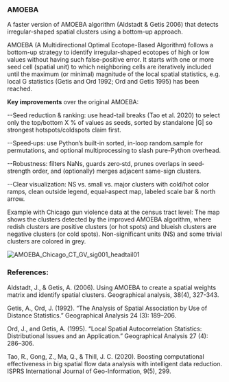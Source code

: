 ### AMOEBA
A faster version of AMOEBA algorithm (Aldstadt & Getis 2006) that detects irregular-shaped spatial clusters using a bottom-up approach.

AMOEBA (A Multidirectional Optimal Ecotope-Based Algorithm) follows a bottom-up strategy to identify irregular-shaped ecotopes of high or low values without having such false-positive error. It starts with one or more seed cell (spatial unit) to which neighboring cells are iteratively included until the maximum (or minimal) magnitude of the local spatial statistics, e.g. local G statistics (Getis and Ord 1992; Ord and Getis 1995) has been reached. 


**Key improvements** over the original AMOEBA:

  --Seed reduction & ranking: use head-tail breaks (Tao et al. 2020) to select only the top/bottom X % of values as seeds, sorted by standalone |G| so strongest hotspots/coldspots claim first.
  
  --Speed‐ups: use Python’s built-in sorted, in-loop random.sample for permutations, and optional multiprocessing to slash pure-Python overhead.
  
  --Robustness: filters NaNs, guards zero‐std, prunes overlaps in seed‐strength order, and (optionally) merges adjacent same-sign clusters.
  
  --Clear visualization: NS vs. small vs. major clusters with cold/hot color ramps, clean outside legend, equal‐aspect map, labeled scale bar & north arrow.


Example with Chicago gun violence data at the census tract level:
The map shows the clusters detected by the improved AMOEBA algorithm, where redish clusters are positive clusters (or hot spots) and blueish clusters are negative clusters (or cold spots). Non-significant units (NS) and some trivial clusters are colored in grey. 

![AMOEBA_Chicago_CT_GV_sig001_headtail01](https://github.com/user-attachments/assets/31b7c4cd-8b48-4a4b-8ceb-9fad9f3c8f1a)



### References:
Aldstadt, J., & Getis, A. (2006). Using AMOEBA to create a spatial weights matrix and identify spatial clusters. Geographical analysis, 38(4), 327-343.

Getis, A., Ord, J. (1992). “The Analysis of Spatial Association by Use of Distance Statistics.” Geographical Analysis 24 (3): 189–206.

Ord, J., and Getis, A. (1995). “Local Spatial Autocorrelation Statistics: Distributional Issues and an Application.” Geographical Analysis 27 (4): 286–306.

Tao, R., Gong, Z., Ma, Q., & Thill, J. C. (2020). Boosting computational effectiveness in big spatial flow data analysis with intelligent data reduction. ISPRS International Journal of Geo-Information, 9(5), 299.
